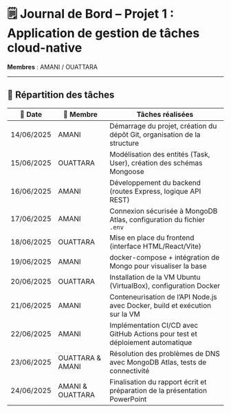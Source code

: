 # 🗒️ Journal de Bord – Projet 1 : Application de gestion de tâches cloud-native

**Membres** : AMANI / OUATTARA

---

## 📅 Répartition des tâches

| 📆 Date       | 👤 Membre            |  Tâches réalisées                                                                 |
|--------------|---------------------|------------------------------------------------------------------------------------|
| 14/06/2025   | AMANI               | Démarrage du projet, création du dépôt Git, organisation de la structure         |
| 15/06/2025   | OUATTARA            | Modélisation des entités (Task, User), création des schémas Mongoose             |
| 16/06/2025   | AMANI               | Développement du backend (routes Express, logique API REST)                      |
| 17/06/2025   | AMANI               | Connexion sécurisée à MongoDB Atlas, configuration du fichier `.env`            |
| 18/06/2025   | OUATTARA            | Mise en place du frontend (interface HTML/React/Vite)                            |
| 19/06/2025   | AMANI               | docker-compose + intégration de Mongo pour visualiser la base                   |
| 20/06/2025   | OUATTARA            | Installation de la VM Ubuntu (VirtualBox), configuration Docker                  |
| 21/06/2025   | AMANI               | Conteneurisation de l’API Node.js avec Docker, build et exécution sur la VM     |
| 22/06/2025   | AMANI               | Implémentation CI/CD avec GitHub Actions pour test et déploiement automatique   |
| 23/06/2025   | OUATTARA & AMANI    | Résolution des problèmes de DNS avec MongoDB Atlas, tests de connectivité       |
| 24/06/2025   | AMANI & OUATTARA    | Finalisation du rapport écrit et préparation de la présentation PowerPoint      |
